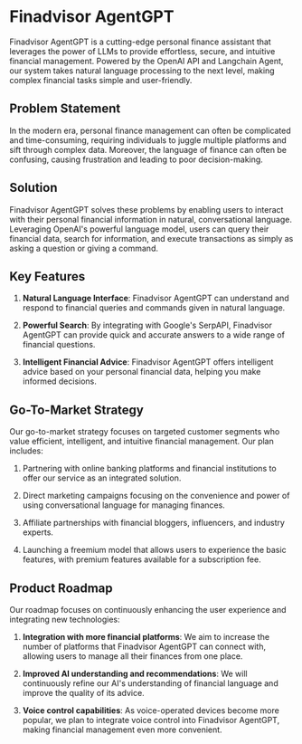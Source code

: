 # Finadvisor AgentGPT

Finadvisor AgentGPT is a cutting-edge personal finance assistant that leverages the power of LLMs  to provide effortless, secure, and intuitive financial management. Powered by the OpenAI API and Langchain Agent, our system takes natural language processing to the next level, making complex financial tasks simple and user-friendly.

## Problem Statement
In the modern era, personal finance management can often be complicated and time-consuming, requiring individuals to juggle multiple platforms and sift through complex data. Moreover, the language of finance can often be confusing, causing frustration and leading to poor decision-making.

## Solution
Finadvisor AgentGPT solves these problems by enabling users to interact with their personal financial information in natural, conversational language. Leveraging OpenAI's powerful language model, users can query their financial data, search for information, and execute transactions as simply as asking a question or giving a command.

## Key Features

1. **Natural Language Interface**: Finadvisor AgentGPT can understand and respond to financial queries and commands given in natural language. 

2. **Powerful Search**: By integrating with Google's SerpAPI, Finadvisor AgentGPT can provide quick and accurate answers to a wide range of financial questions.



3. **Intelligent Financial Advice**: Finadvisor AgentGPT offers intelligent advice based on your personal financial data, helping you make informed decisions.

## Go-To-Market Strategy
Our go-to-market strategy focuses on targeted customer segments who value efficient, intelligent, and intuitive financial management. Our plan includes:

1. Partnering with online banking platforms and financial institutions to offer our service as an integrated solution.

2. Direct marketing campaigns focusing on the convenience and power of using conversational language for managing finances.

3. Affiliate partnerships with financial bloggers, influencers, and industry experts.

4. Launching a freemium model that allows users to experience the basic features, with premium features available for a subscription fee.

## Product Roadmap
Our roadmap focuses on continuously enhancing the user experience and integrating new technologies:

1. **Integration with more financial platforms**: We aim to increase the number of platforms that Finadvisor AgentGPT can connect with, allowing users to manage all their finances from one place.

2. **Improved AI understanding and recommendations**: We will continuously refine our AI's understanding of financial language and improve the quality of its advice.

3. **Voice control capabilities**: As voice-operated devices become more popular, we plan to integrate voice control into Finadvisor AgentGPT, making financial management even more convenient.





